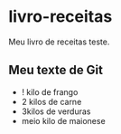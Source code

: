 # livro-receitas
Meu livro de receitas teste.
## Meu texte de Git
 - ! kilo de frango
 - 2 kilos de carne
 - 3kilos de verduras
 - meio kilo de maionese
